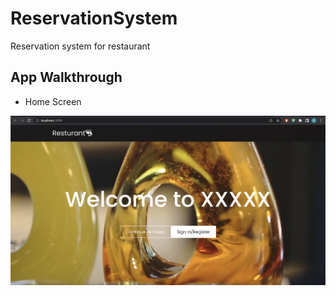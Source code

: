 # ReservationSystem
Reservation system for restaurant 

## App Walkthrough

- Home Screen<br>
<img src="AppImages/Home.png" width=800>
